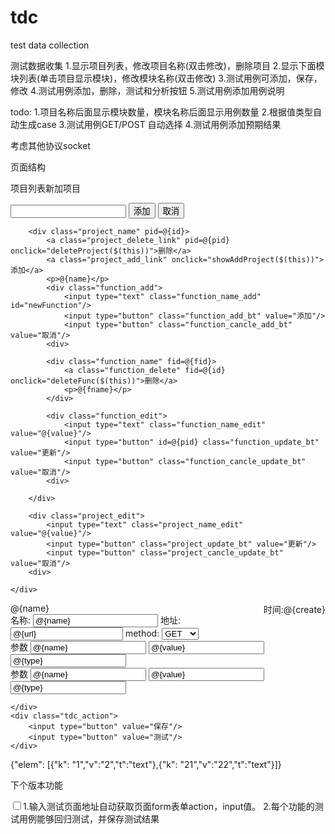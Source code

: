 tdc
===

test data collection

测试数据收集
1.显示项目列表，修改项目名称(双击修改)，删除项目
2.显示下面模块列表(单击项目显示模块)，修改模块名称(双击修改)
3.测试用例可添加，保存，修改
4.测试用例添加，删除，测试和分析按钮
5.测试用例添加用例说明

todo:
1.项目名称后面显示模块数量，模块名称后面显示用例数量
2.根据值类型自动生成case
3.测试用例GET/POST 自动选择
4.测试用例添加预期结果


考虑其他协议socket

页面结构
<div class="page_left">
	<p>项目列表<a class="project_add_link" onclick="showAddProject($(this))">新加项目</a></p>
	<div class="project_list">
		<div class="project_add">
			<input type="text" class="project_name_add" id="newProject"/>
			<input type="button" class="project_add_bt" value="添加"/>
			<input type="button" class="project_cancle_add_bt" value="取消"/>
		<div>
		
		<div class="project_name" pid=@{id}>
			<a class="project_delete_link" pid=@{pid} onclick="deleteProject($(this))">删除</a>
			<a class="project_add_link" onclick="showAddProject($(this))">添加</a>
			<p>@{name}</p>
			<div class="function_add">
				<input type="text" class="function_name_add" id="newFunction"/>
				<input type="button" class="function_add_bt" value="添加"/>
				<input type="button" class="function_cancle_add_bt" value="取消"/>
			<div>
			
			<div class="function_name" fid=@{fid}>
				<a class="function_delete" fid=@{id} onclick="deleteFunc($(this))">删除</a>
				<p>@{fname}</p>
			</div>
			
			<div class="function_edit">
				<input type="text" class="function_name_edit" value="@{value}"/>
				<input type="button" id=@{pid} class="function_update_bt" value="更新"/>
				<input type="button" class="function_cancle_update_bt" value="取消"/>
			<div>
			
		</div>
		
		<div class="project_edit">
			<input type="text" class="project_name_edit" value="@{value}"/>
			<input type="button" class="project_update_bt" value="更新"/>
			<input type="button" class="project_cancle_update_bt" value="取消"/>
		<div>
		
	</div>
</div>


<div class="tdc_item" tdcId="@{id}">
	<div class="tdc_title">
		<span>@{name}</span>  
        <span style="float:right;">时间:@{create}</span>     
        <input type="hidden" id="fid_@{id} value="@{functionId}"/>
        <input type="hidden" id="id_@{id} value="@{id}"/>
	</div>
	<div class="tdc_data">
		<div class="tdc_info">
		        名称: <input id="name_@{id}" value="@{name}" style="width:200px"/> 
		        地址: <input id="action_@{id}" value="@{url}" style="width:180px"/>
           method:
           <select id="method_@{id}" >
           		<option value="GET">GET</option>
           		<option value="POST">POST</option>
           </select>
		</div>
		<div class="tdc_name_value_type" dtlId="@{j}">
			<span>参数</span>
			<input id="@{fIdx}_eleName_@{j}" type="text" name="@{fIdx}_eleName_@{j}" value="@{name}"/>
			<input id="@{fIdx}_eleValue_@{j}" type="text" name="@{fIdx}_eleValue_@{j}" value="@{value}"/>
			<input id="@{fIdx}_eleType_@{j}" type="text" name="@{fIdx}_eleType_@{j}" value="@{type}"/>
		</div>
		<div class="tdc_name_value_type" dtlId="@{j}">
			<span>参数</span>
			<input id="@{fIdx}_eleName_@{j}" type="text" name="@{fIdx}_eleName_@{j}" value="@{name}"/>
			<input id="@{fIdx}_eleValue_@{j}" type="text" name="@{fIdx}_eleValue_@{j}" value="@{value}"/>
			<input id="@{fIdx}_eleType_@{j}" type="text" name="@{fIdx}_eleType_@{j}" value="@{type}"/>
		</div>
		
	</div>
	<div class="tdc_action">
		<input type="button" value="保存"/>
		<input type="button" value="测试"/>
	</div>
</div>

{"elem": [{"k": "1","v":"2","t":"text"},{"k": "21","v":"22","t":"text"}]}


下个版本功能

<input type="checkbox"/>1.输入测试页面地址自动获取页面form表单action，input值。
2.每个功能的测试用例能够回归测试，并保存测试结果
